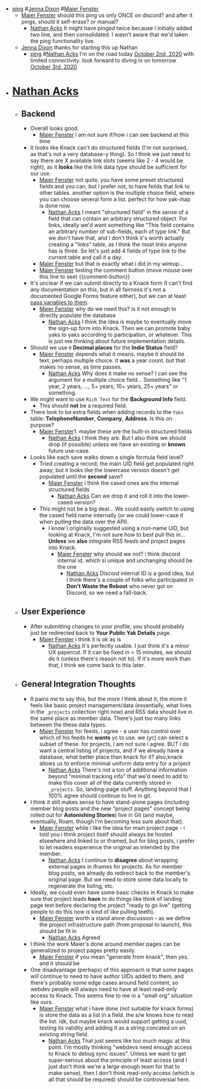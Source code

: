 - [ping](<ping.md>) #[Jenna Dixon](<Jenna Dixon.md>) #[Maier Fenster](<Maier Fenster.md>)
    - [Maier Fenster](<Maier Fenster.md>) should this ping us only ONCE on discord? and after it pings, should it self-erase? or manual?
        - [Nathan Acks](<Nathan Acks.md>) It might have pinged twice because I initially added two line, and then consolidated. I wasn't aware that we'd taken the ping functionality live.
    - [Jenna Dixon](<Jenna Dixon.md>) thanks for starting this up Nathan 
        - [ping](<ping.md>) #[Nathan Acks](<Nathan Acks.md>) I’m on the road today [October 2nd, 2020](<October 2nd, 2020.md>) with limited connectivity. look forward to diving in on tomorrow [October 3rd, 2020](<October 3rd, 2020.md>)
- # [Nathan Acks](<Nathan Acks.md>)
    - ## Backend
        - Overall looks good.
            - [Maier Fenster](<Maier Fenster.md>) i am not sure if/how i can see backend at this time
        - It looks like Knack can't do structured fields (I'm not surprised, as that's not a very database-y thing). So I think we just need to say there are X available link slots (seems like 2 - 4 would be right), as it __looks__ like the link data type should be sufficient for our use.
            - [Maier Fenster](<Maier Fenster.md>) not quite. you have some preset structured fields and you can, but i prefer not, to have feilds that link to other tables. another option is the multiple choice field, where you can choose several form a list. perfect for how yak-map is done now.
                - [Nathan Acks](<Nathan Acks.md>) I meant "structured field" in the sense of a field that can contain an arbitrary structured object. For links, ideally we'd want something like "This field contains an arbitrary number of sub-fields, each of type link." But we don't have that, and I don't think it's worth actually creating a "links" table, as I think the most links anyone has is three. So let's just add 4 fields of type link to the current table and call it a day.
            - [Maier Fenster](<Maier Fenster.md>) but that is exactly what i did in my wireup...
            - [Maier Fenster](<Maier Fenster.md>) testing the comment button (move mouse over this line to see) {{comment-button}}
        - It's unclear if we can submit directly to a Knack form (I can't find any documentation on this, but in all fairness it's not a documented Google Forms feature either), but we can at least [pass variables to them](https://support.knack.com/hc/en-us/articles/115000997068-How-to-Use-URL-Variables-to-Pre-Populate-a-Form).
            - [Maier Fenster](<Maier Fenster.md>) why do we need this? is it not enough to directly populate the database
                - [Nathan Acks](<Nathan Acks.md>) I think the idea is maybe to eventually move the sign-up form into Knack. Then we can promote baby yaks to yaks according to participation, or whatever. This is just me thinking about future implementation details.
        - Should we use `0` **Decimal places** for the **Indie Status** field?
            - [Maier Fenster](<Maier Fenster.md>) depends what it means. maybe it should be text, perhaps multiple choice. it __was__ a year count. but that makes no sense, as time passes. 
                - [Nathan Acks](<Nathan Acks.md>) Why does it make no sense? I can see the argument for a multiple choice field... Something like "1 year, 2 years, ..., 5+ years, 10+ years, 25+ years" or something.
        - We might want to use `Rich Text` for the **Background Info** field.
            - This should __not__ be a required field.
        - There look to be extra fields when adding records to the `Yaks` table: **TelephoneNumber**, **Company**, **Address**. Is this on purpose?
            - [Maier Fenster](<Maier Fenster.md>)1. maybe these are the built-in structured fields
                - [Nathan Acks](<Nathan Acks.md>) I think they are. But I also think we should drop (if possible) unless we have an existing or __known__ future use-case.
        - Looks like each save walks down a single formula field level?
            - Tried creating a record; the main UID field get populated right away, but it looks like the lowercase version doesn't get populated until the __second__ save?
                - [Maier Fenster](<Maier Fenster.md>) i think the cased ones are the internal structured fields
                    - [Nathan Acks](<Nathan Acks.md>) Can we drop it and roll it into the lower-cased version?
            - This might not be a big deal... We could easily switch to using the cased field name internally (or we could lower-case it when pulling the data over the API).
                - I know I originally suggested using a non-name UID, but looking at Knack, I'm not sure how to best pull this in... __Unless__ we __also__ integrate RSS feeds and project pages into Knack.
                    - [Maier Fenster](<Maier Fenster.md>) why should we not? i think discord internal id, which si unique and unchanging should be the one
                        - [Nathan Acks](<Nathan Acks.md>) Discord internal ID is a good idea, but I think there's a couple of folks who participated in __Don't Waste the Reboot__ who never got on Discord, so we need a fall-back.
    - ## User Experience
        - After submitting changes to your profile, you should probably just be redirected back to **Your Public Yak Details** page.
            - [Maier Fenster](<Maier Fenster.md>) i think it is ok as is 
                - [Nathan Acks](<Nathan Acks.md>) It's perfectly usable. I just think it's a minor UX papercut. If it can be fixed in < 15 minutes, we should do it (unless there's reason not to). If it's more work than that, I think we come back to this later.
    - ## General Integration Thoughts
        - It pains me to say this, but the more I think about it, the more it feels like basic project management/data (essentially, what lives in the `_projects` collection right now) and RSS data should live in the same place as member data. There's just too many links between the these data types.
            - [Maier Fenster](<Maier Fenster.md>) for feeds, i agree - a user has control over which of his feeds he **wants** yc to use. we (yc) can select a subset of these. for projects, I am not sure i agree. BUT i do want a central listing of projects, and if we already have a database, what better place than knack for it? also,knack allows us to enforce minimal uniform data entry for a project 
                - [Nathan Acks](<Nathan Acks.md>) There's not a ton of additional information beyond "minimal tracking info" that we'd need to add to make this cover all of the data currently stored in `_projects`. So, landing-page stuff. Anything beyond that I 100% agree should continue to live in git.
        - I think it still makes sense to have stand-alone pages (including member blog posts and the new "project pages" concept being rolled out for __Astonishing Stories__) live in Git (and maybe, eventually, Roam, though I'm becoming less sure about that).
            - [Maier Fenster](<Maier Fenster.md>) while i like the idea for main project page - i told you i think project itself should always be hosted elsewhere and linked to or iframed, but for blog posts, i prefer to let readers experience the original as intended by the member.
                - [Nathan Acks](<Nathan Acks.md>) I continue to __disagree__ about wrapping external pages in iframes for projects. As for member blog posts, we already do redirect back to the member's original page. But we need to store some data locally to regenerate the listing, etc.
        - Ideally, we could even have some basic checks in Knack to make sure that project leads __have__ to do things like think of landing page text before declaring the project "ready to go live" (getting people to do this now is kind of like pulling teeth).
            - [Maier Fenster](<Maier Fenster.md>) worth a stand alone discussion - as we define the project infrastructure path (from proposal to launch), this should be fit in
                - [Nathan Acks](<Nathan Acks.md>) Agreed
        - I think the work Maier's done around member pages can be generalized to project pages pretty easily.
            - [Maier Fenster](<Maier Fenster.md>) if you mean "generate from knack", then yes. and it should be
        - One disadvantage (perhaps) of this approach is that some pages will continue to need to have author UIDs added to them, and there's probably some edge cases around field content, so webdev people will always need to have at least read-only access to Knack. This seems fine to me in a "small org" situation like ours.
            - [Maier Fenster](<Maier Fenster.md>) what i have done (not suitable for knack forms) is store the data as a list in a field. the s/w knows how to read the list. idk, but maybe knack would support getting a uuid, testing its validity and adding it as a string concated on an existing string field.
                - [Nathan Acks](<Nathan Acks.md>) That just seems like too much magic at this point. I'm mostly thinking "webdevs need enough access to Knack to debug sync issues". Unless we want to get super-serious about the principle of least access (and I just don't think we're a large enough team for that to make sense), then I don't think read-only access (which is all that should be required) should be controversial here.
